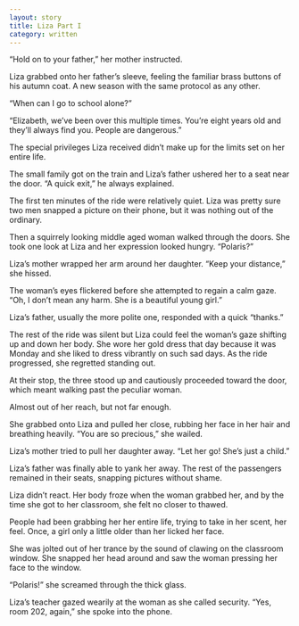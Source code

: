 ```yaml
---
layout: story
title: Liza Part I
category: written
---
```


“Hold on to your father,” her mother instructed.

Liza grabbed onto her father’s sleeve, feeling the familiar brass buttons of his autumn coat. A new season with the same protocol as any other.

“When can I go to school alone?”

“Elizabeth, we’ve been over this multiple times. You’re eight years old and they’ll always find you. People are dangerous.”

The special privileges Liza received didn’t make up for the limits set on her entire life.

The small family got on the train and Liza’s father ushered her to a seat near the door. “A quick exit,” he always explained.

The first ten minutes of the ride were relatively quiet. Liza was pretty sure two men snapped a picture on their phone, but it was nothing out of the ordinary.

Then a squirrely looking middle aged woman walked through the doors. She took one look at Liza and her expression looked hungry. “Polaris?”

Liza’s mother wrapped her arm around her daughter. “Keep your distance,” she hissed.

The woman’s eyes flickered before she attempted to regain a calm gaze. “Oh, I don’t mean any harm. She is a beautiful young girl.”

Liza’s father, usually the more polite one, responded with a quick “thanks.”

The rest of the ride was silent but Liza could feel the woman’s gaze shifting up and down her body. She wore her gold dress that day because it was Monday and she liked to dress vibrantly on such sad days. As the ride progressed, she regretted standing out.

At their stop, the three stood up and cautiously proceeded toward the door, which meant walking past the peculiar woman.

Almost out of her reach, but not far enough.

She grabbed onto Liza and pulled her close, rubbing her face in her hair and breathing heavily. “You are so precious,” she wailed.

Liza’s mother tried to pull her daughter away. “Let her go! She’s just a child.”

Liza’s father was finally able to yank her away. The rest of the passengers remained in their seats, snapping pictures without shame.

Liza didn’t react. Her body froze when the woman grabbed her, and by the time she got to her classroom, she felt no closer to thawed.

People had been grabbing her her entire life, trying to take in her scent, her feel. Once, a girl only a little older than her licked her face.

She was jolted out of her trance by the sound of clawing on the classroom window. She snapped her head around and saw the woman pressing her face to the window.

“Polaris!” she screamed through the thick glass.

Liza’s teacher gazed wearily at the woman as she called security. “Yes, room 202, again,” she spoke into the phone.
